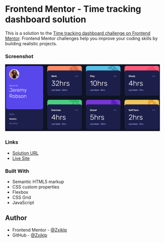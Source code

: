# Frontend Mentor - Time tracking dashboard solution

This is a solution to the [Time tracking dashboard challenge on Frontend Mentor](https://www.frontendmentor.io/challenges/time-tracking-dashboard-UIQ7167Jw). Frontend Mentor challenges help you improve your coding skills by building realistic projects.

### Screenshot

![](./screenshot.png)

### Links

- [Solution URL](https://www.frontendmentor.io/solutions/time-tracking-dashboard-solution-using-css-grid-4jOyGarTs5)
- [Live Site](https://zxjklp.github.io/time-tracking-dashboard-main/)

### Built With

- Semantic HTML5 markup
- CSS custom properties
- Flexbox
- CSS Grid
- JavaScript

## Author

- Frontend Mentor - [@Zxjklp](https://www.frontendmentor.io/profile/Zxjklp)
- GitHub - [@Zxjklp](https://github.com/Zxjklp)
